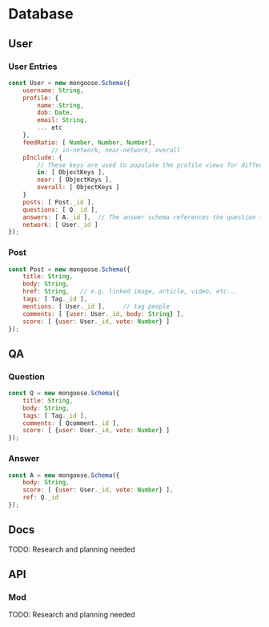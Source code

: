 # Database

## User

### User Entries

```javascript
const User = new mongoose.Schema({
    username: String,
    profile: {
        name: String,
        dob: Date,
        email: String,
        ... etc        
    },
    feedRatio: [ Number, Number, Number],
            // in-network, near-network, overall
    pInclude: {
        // These keys are used to populate the profile views for different network states.
        in: [ ObjectKeys ],
        near: [ ObjectKeys ],
        overall: [ ObjectKeys ]
    }
    posts: [ Post._id ],
    questions: [ Q._id ],
    answers: [ A._id ],  // The answer schema references the question that was answered
    network: [ User._id ]
});
```

### Post

```javascript
const Post = new mongoose.Schema({
    title: String,
    body: String,
    href: String,   // e.g. linked image, article, video, etc...
    tags: [ Tag._id ],
    mentions: [ User._id ],     // tag people
    comments: [ {user: User._id, body: String} ],
    score: [ {user: User._id, vote: Number} ]
});
```

## QA

### Question

```javascript
const Q = new mongoose.Schema({
    title: String,
    body: String,
    tags: [ Tag._id ],
    comments: [ Qcomment._id ],
    score: [ {user: User._id, vote: Number} ]
});
```

### Answer

``` javascript
const A = new mongoose.Schema({
    body: String,
    score: [ {user: User._id, vote: Number} ],
    ref: Q._id
});
```

## Docs

TODO: Research and planning needed

## API

### Mod

TODO: Research and planning needed